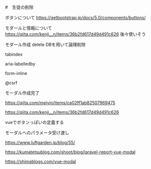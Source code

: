 #　生徒の削除



ボタンについて
https://getbootstrap.jp/docs/5.0/components/buttons/

モダールと情報について
https://qiita.com/kenji__n/items/36b2fd617d49d491c626
後々使いそう

モダール作成
delete
DBを用いて論理削除

tabindex

aria-labelledby

form-inline

@csrf

モーダル作成完了

https://qiita.com/meiyin/items/ca02ff1ab82507969475

https://qiita.com/kenji__n/items/36b2fd617d49d491c626

vueでボタンっぽいの定義する

モーダルへのパラメータ受け渡し

https://www.luftgarden.jp/blog/55/

https://kumatetsublog.com/shoot/blog/laravel-report-vue-modal

https://shimablogs.com/vue-modal
